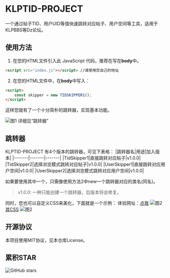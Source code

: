 # KLPTID-PROJECT
一个通过帖子TID、用户UID等值快速跳转对应帖子、用户空间等工具，适用于KLPBBS等Dz论坛。

## 使用方法
1. 在您的HTML文件引入此 JavaScript 代码，推荐在写在**body**中。
```html
<script src="index.js"></script> //请使用您自己的地址
```
2. 在您的HTML文件中，在**body**中写入：
```html
<script>
    const skipper = new TIDSKIPPER1();
</script>
```
这样您就有了一个十分简朴的跳转器，实现基本功能。

![图1](https://tikolu.net/i/ftxqe)
详细见“跳转器”

## 跳转器
KLPTID-PROJECT 有4个版本的跳转器，可见下表格：
|跳转器名|用途|加入版本|
|-------|-------|-------|
|TidSkipper1|直接跳转对应帖子|v1.0.0|
|TidSkipper2|选择浏览模式跳转对应帖子|v1.0.0|
|UserSkipper1|直接跳转对应用户空间|v1.0.0|
|UserSkipper2|选择浏览模式跳转对应用户空间|v1.0.0|

如果要使用其中一个，只需像使用方法2中new一个跳转器对应的类名(同名)。
> v1.0.0: 一种只能创建一个跳转器，后版本将会修复。

同时，您也可以自定义CSS来美化，下面就是一个示例：
体验网址：[点我](https://klp-xkjt.github.io/KLPTIDJS/)
![图2](https://tikolu.net/i/cbtfz) [其CSS](https://github.com/klp-xkjt/klp-xkjt.github.io/blob/main/KLPTIDJS/index.html)
![图2](https://tikolu.net/i/cbtfz)

## 开源协议
本项目使用MIT协议，见本仓库License。

## 累积STAR
![GitHub stars](https://img.shields.io/github/stars/klp-xkjt/KLPTID-PROJECT)
